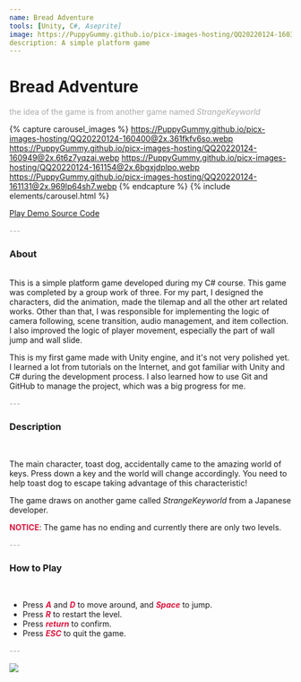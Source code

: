 ```yaml
---
name: Bread Adventure
tools: [Unity, C#, Aseprite]
image: https://PuppyGummy.github.io/picx-images-hosting/QQ20220124-160331@2x.3go9dlaexz.webp
description: A simple platform game
---
```


# Bread Adventure

<p style="color:DarkGrey">
the idea of the game is from another game named <i>StrangeKeyworld</i>
</p>

{% capture carousel_images %}
https://PuppyGummy.github.io/picx-images-hosting/QQ20220124-160400@2x.361fkfv6so.webp
https://PuppyGummy.github.io/picx-images-hosting/QQ20220124-160949@2x.6t6z7yqzai.webp
https://PuppyGummy.github.io/picx-images-hosting/QQ20220124-161154@2x.6bgxjdplpo.webp
https://PuppyGummy.github.io/picx-images-hosting/QQ20220124-161131@2x.969lp64sh7.webp
{% endcapture %}
{% include elements/carousel.html %}

<!-- {% include elements/button.html link="https://github.com/PuppyGummy/BreadAdventureProject/releases/tag/Release" text="Play Demo" block=true %} -->

<div class="d-flex w-100 gap-2">
  <!-- Button 1: Play Demo -->
  <a class="m-1 btn btn-primary flex-grow-1" href="https://github.com/PuppyGummy/BreadAdventureProject/releases/tag/Release">
    Play Demo
  </a>

  <!-- Button 2: Download -->
  <a class="m-1 btn btn-secondary flex-grow-1" href="https://github.com/PuppyGummy/BreadAdventureProject">
    Source Code
  </a>
</div>

<p class="text-center" style="color:DarkGrey">
---
</p>

<h3 class="text-center">
About
</h3>
<br>
This is a simple platform game developed during my C# course. This game was completed by a group work of three. For my part, I designed the characters, did the animation, made the tilemap and all the other art related works. Other than that, I was responsible for implementing the logic of camera following, scene transition, audio management, and item collection. I also improved the logic of player movement, especially the part of wall jump and wall slide.

This is my first game made with Unity engine, and it's not very polished yet. I learned a lot from tutorials on the Internet, and got familiar with Unity and C# during the development process. I also learned how to use Git and GitHub to manage the project, which was a big progress for me.
<br>

<p class="text-center" style="color:DarkGrey">
---
</p>

<h3 class="text-center"> 
Description
</h3>
<br>

The main character, toast dog, accidentally came to the amazing world of keys. Press down a key and the world will change accordingly. You need to help toast dog to escape taking advantage of this characteristic!

The game draws on another game called <i>StrangeKeyworld</i> from a Japanese developer.

<p><font color=Crimson><b>NOTICE</b></font>: The game has no ending and currently there are only two levels.</p>

<p class="text-center" style="color:DarkGrey">
---
</p>

<h3 class="text-center"> 
How to Play
</h3>
<br>
 
+ Press <font color=Crimson><b><i>A</i></b></font> and <font color=Crimson><b><i>D</i></b></font> to move around, and <font color=Crimson><b><i>Space</i></b></font> to jump.
+ Press <font color=Crimson><b><i>R</i></b></font> to restart the level. 
+ Press <font color=Crimson><b><i>return</i></b></font> to confirm. 
+ Press <font color=Crimson><b><i>ESC</i></b></font> to quit the game.

<p class="text-center" style="color:DarkGrey">
---
</p>

<img src="https://PuppyGummy.github.io/picx-images-hosting/bread-idle.7egmu9lbdn.gif"/>
<br>